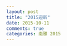 ```yaml
---
layout: post
title: "2015迎新"
date: 2015-10-11
comments: true
categories: 南雅 2015
---
```

<script type="text/javascript">
	if(mobilecheck==false){
		document.write('{% img img-responsive /images/post/20151011/2015yingxin01.jpg %}');
	}
	else{
		document.write('{% img img-responsive /images/mobile/post/20151011/2015yingxin01.jpg %}');
	}
</script>
<!--more-->
<script type="text/javascript">
	if(mobilecheck==false){
		
		document.write('{% img img-responsive /images/post/20151011/2015yingxin03.jpg %}');

		document.write('{% img img-responsive /images/post/20151011/2015yingxin04.jpg %}');

		document.write('{% img img-responsive /images/post/20151011/2015yingxin05.jpg %}');

		document.write('{% img img-responsive /images/post/20151011/2015yingxin06.jpg %}');


	}
	else{
		
		document.write('{% img img-responsive /images/mobile/post/20151011/2015yingxin03.jpg %}');
		
		document.write('{% img img-responsive /images/mobile/post/20151011/2015yingxin04.jpg %}');
		
		document.write('{% img img-responsive /images/mobile/post/20151011/2015yingxin05.jpg %}');
		
		document.write('{% img img-responsive /images/mobile/post/20151011/2015yingxin06.jpg %}');
	}
</script>